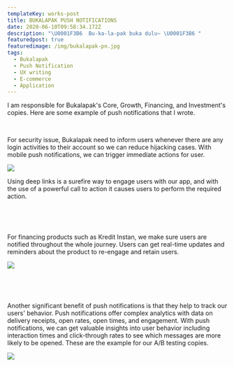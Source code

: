 ```yaml
---
templateKey: works-post
title: BUKALAPAK PUSH NOTIFICATIONS
date: 2020-06-10T09:58:34.172Z
description: "\U0001F3B6  Bu-ka-la-pak buka dulu~ \U0001F3B6 "
featuredpost: true
featuredimage: /img/bukalapak-pn.jpg
tags:
  - Bukalapak
  - Push Notification
  - UX writing
  - E-commerce
  - Application
---
```

I am responsible for Bukalapak's Core, Growth, Financing, and Investment's copies. Here are some example of push notifications that I wrote.

 ‎

For security issue, Bukalapak need to inform users whenever there are any login activities to their account so we can reduce hijacking cases. With mobile push notifications, we can trigger immediate actions for user. 

![](/img/notification.png)

Using deep links is a surefire way to engage users with our app, and with the use of a powerful call to action it causes users to perform the required action. 

 ‎

 ‎

 For financing products such as Kredit Instan, we make sure users are notified throughout the whole journey.  Users can get real-time updates and reminders about the product to re-engage and retain users.

![](/img/notification-1-.png)

 ‎

 ‎

Another significant benefit of push notifications is that they help to track our users' behavior. Push notifications offer complex analytics with data on delivery receipts, open rates, open times, and engagement. With push notifications, we can get valuable insights into user behavior including interaction times and click-through rates to see which messages are more likely to be opened. These are the example for our A/B testing copies.

![](/img/notification-2-.png)
